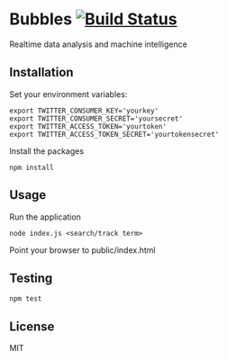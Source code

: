 # Bubbles [![Build Status](https://travis-ci.org/dvdtoth/bubbles.svg?branch=develop)](https://travis-ci.org/dvdtoth/bubbles)


Realtime data analysis and machine intelligence

## Installation

Set your environment variables:

```
export TWITTER_CONSUMER_KEY='yourkey'
export TWITTER_CONSUMER_SECRET='yoursecret'
export TWITTER_ACCESS_TOKEN='yourtoken'
export TWITTER_ACCESS_TOKEN_SECRET='yourtokensecret'
```

Install the packages
```
npm install
```

## Usage

Run the application
```
node index.js <search/track term>
```

Point your browser to public/index.html

## Testing

```
npm test
```

## License

MIT
